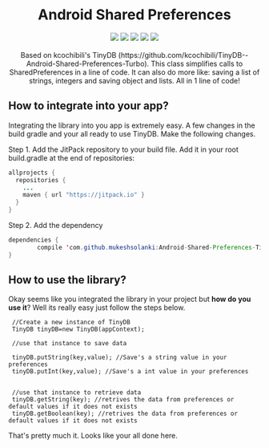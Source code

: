 <h1 align="center">Android Shared Preferences</h1>
<p align="center">
  <a href="https://android-arsenal.com/api?level=9"> <img src="https://img.shields.io/badge/API-9%2B-blue.svg?style=flat" /></a>
  <a href="https://jitpack.io/#mukeshsolanki/Android-Shared-Preferences-TinyDB-"> <img src="https://jitpack.io/v/mukeshsolanki/Android-Shared-Preferences-TinyDB-.svg" /></a>
  <a href="http://android-arsenal.com/details/1/3805"> <img src="https://img.shields.io/badge/Android%20Arsenal-Android--Shared--Preferences-brightgreen.svg?style=flat" /></a>
  <a href="https://travis-ci.org/mukeshsolanki/Android-Shared-Preferences-TinyDB-"> <img src="https://travis-ci.org/mukeshsolanki/Android-Shared-Preferences-TinyDB-.svg?branch=master" /></a>
  <a href="https://www.paypal.me/mukeshsolanki"> <img src="https://img.shields.io/badge/paypal-donate-yellow.svg" /></a>
  <br /><br />
  Based on kcochibili's TinyDB (https://github.com/kcochibili/TinyDB--Android-Shared-Preferences-Turbo). This class simplifies calls to SharedPreferences in a line of code. It can also do more like: saving a list of strings, integers and saving object and lists. All in 1 line of code!
</p>

## How to integrate into your app?

Integrating the library into you app is extremely easy. A few changes in the build gradle and your all ready to use TinyDB. Make the following changes.

Step 1. Add the JitPack repository to your build file. Add it in your root build.gradle at the end of repositories:

```java
allprojects {
  repositories {
    ...
    maven { url "https://jitpack.io" }
  }
}
```
Step 2. Add the dependency
```java
dependencies {
        compile 'com.github.mukeshsolanki:Android-Shared-Preferences-TinyDB-:<latest-version>'
}
```

## How to use the library?
Okay seems like you integrated the library in your project but **how do you use it**? Well its really easy just follow the steps below.

```
 //Create a new instance of TinyDB
 TinyDB tinyDB=new TinyDB(appContext);
 
 //use that instance to save data
 
 tinyDB.putString(key,value); //Save's a string value in your preferences
 tinyDB.putInt(key,value); //Save's a int value in your preferences
 
 
 //use that instance to retrieve data
 tinyDB.getString(key); //retrives the data from preferences or default values if it does not exists 
 tinyDB.getBoolean(key); //retrives the data from preferences or default values if it does not exists
```
That's pretty much it. Looks like your all done here.
